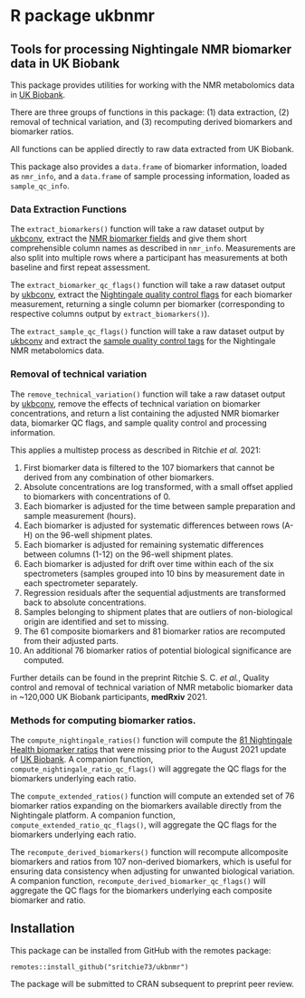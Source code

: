 # R package ukbnmr

## Tools for processing Nightingale NMR biomarker data in UK Biobank

This package provides utilities for working with the NMR metabolomics data in [UK Biobank](https://biobank.ndph.ox.ac.uk/showcase/label.cgi?id=220).

There are three groups of functions in this package: (1) data extraction, (2) removal of technical variation, and (3) recomputing derived biomarkers and biomarker ratios.

All functions can be applied directly to raw data extracted from UK Biobank.

This package also provides a `data.frame` of biomarker information, loaded as `nmr_info`, and a `data.frame` of sample processing information, loaded as `sample_qc_info`.

### Data Extraction Functions

The `extract_biomarkers()` function will take a raw dataset output by [ukbconv](https://biobank.ctsu.ox.ac.uk/crystal/exinfo.cgi?src=accessing_data_guide), extract the [NMR biomarker fields](https://biobank.ndph.ox.ac.uk/showcase/label.cgi?id=220) and give them short comprehensible column names as described in `nmr_info`. Measurements are also split into multiple rows where a participant has measurements at both baseline and first repeat assessment.

The `extract_biomarker_qc_flags()` function will take a raw dataset output by [ukbconv](https://biobank.ctsu.ox.ac.uk/crystal/exinfo.cgi?src=accessing_data_guide), extract the [Nightingale quality control flags](https://biobank.ndph.ox.ac.uk/showcase/label.cgi?id=221) for each biomarker measurement, returning a single column per biomarker (corresponding to respective columns output by `extract_biomarkers()`).

The `extract_sample_qc_flags()` function will take a raw dataset output by [ukbconv](https://biobank.ctsu.ox.ac.uk/crystal/exinfo.cgi?src=accessing_data_guide) and extract the [sample quality control tags](https://biobank.ndph.ox.ac.uk/showcase/label.cgi?id=222) for the Nightingale NMR metabolomics data.

### Removal of technical variation

The `remove_technical_variation()` function will take a raw dataset output by [ukbconv](https://biobank.ctsu.ox.ac.uk/crystal/exinfo.cgi?src=accessing_data_guide), remove the effects of technical variation on biomarker concentrations, and return a list containing the adjusted NMR biomarker data, biomarker QC flags, and sample quality control and processing information.

This applies a multistep process as described in Ritchie *et al.* 2021:

  1. First biomarker data is filtered to the 107 biomarkers that cannot be derived from any combination of other biomarkers.
  2. Absolute concentrations are log transformed, with a small offset applied to biomarkers with concentrations of 0.
  3. Each biomarker is adjusted for the time between sample preparation and sample measurement (hours).
  4. Each biomarker is adjusted for systematic differences between rows (A-H) on the 96-well shipment plates.
  5. Each biomarker is adjusted for remaining systematic differences between columns (1-12) on the 96-well shipment plates.
  6. Each biomarker is adjusted for drift over time within each of the six spectrometers (samples grouped into 10 bins by measurement date in each spectrometer separately.
  7. Regression residuals after the sequential adjustments are transformed back to absolute concentrations.
  8. Samples belonging to shipment plates that are outliers of non-biological origin are identified and set to missing.
  9. The 61 composite biomarkers and 81 biomarker ratios are recomputed from their adjusted parts.
  10. An additional 76 biomarker ratios of potential biological significance are computed.

Further details can be found in the preprint Ritchie S. C. *et al.*, Quality control and removal of technical variation of NMR metabolic biomarker data in ~120,000 UK Biobank participants, **medRxiv** 2021.

### Methods for computing biomarker ratios.

The `compute_nightingale_ratios()` function will compute the [81 Nightingale Health biomarker ratios](https://nightingalehealth.com/biomarkers) that were missing prior to the August 2021 update of [UK Biobank](https://biobank.ndph.ox.ac.uk/showcase/label.cgi?id=220). A companion function, `compute_nightingale_ratio_qc_flags()` will aggregate the QC flags for the biomarkers underlying each ratio. 

The `compute_extended_ratios()` function will compute an extended set of 76 biomarker ratios expanding on the biomarkers available directly from the Nightingale platform. A companion function, `compute_extended_ratio_qc_flags()`, will aggregate the QC flags for the biomarkers underlying each ratio.

The `recompute_derived_biomarkers()` function will recompute allcomposite biomarkers and ratios from 107 non-derived biomarkers, which is useful for ensuring data consistency when adjusting for unwanted biological variation. A companion function, `recompute_derived_biomarker_qc_flags()` will aggregate the QC flags for the biomarkers underlying each composite biomarker and ratio.

## Installation

This package can be installed from GitHub with the remotes package:

```
remotes::install_github("sritchie73/ukbnmr")
```

The package will be submitted to CRAN subsequent to preprint peer review.
